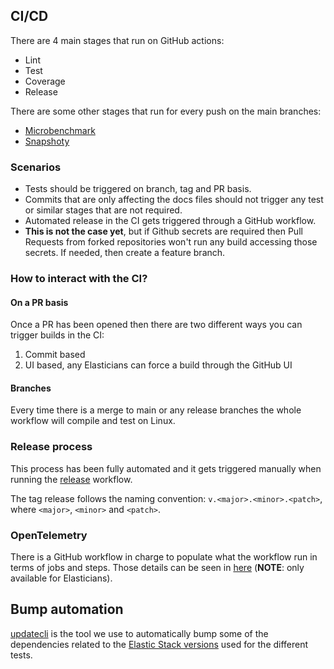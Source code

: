 ## CI/CD

There are 4 main stages that run on GitHub actions:

* Lint
* Test
* Coverage
* Release

There are some other stages that run for every push on the main branches:

* [Microbenchmark](./microbenchmark.yml)
* [Snapshoty](./snapshoty.yml)

### Scenarios

* Tests should be triggered on branch, tag and PR basis.
* Commits that are only affecting the docs files should not trigger any test or similar stages that are not required.
* Automated release in the CI gets triggered through a GitHub workflow.
* **This is not the case yet**, but if Github secrets are required then Pull Requests from forked repositories won't run any build accessing those secrets. If needed, then create a feature branch.

### How to interact with the CI?

#### On a PR basis

Once a PR has been opened then there are two different ways you can trigger builds in the CI:

1. Commit based
1. UI based, any Elasticians can force a build through the GitHub UI

#### Branches

Every time there is a merge to main or any release branches the whole workflow will compile and test on Linux.

### Release process

This process has been fully automated and it gets triggered manually when running the [release](https://github.com/elastic/apm-agent-java/actions/workflows/release.yml) workflow.

The tag release follows the naming convention: `v.<major>.<minor>.<patch>`, where `<major>`, `<minor>` and `<patch>`.

### OpenTelemetry

There is a GitHub workflow in charge to populate what the workflow run in terms of jobs and steps. Those details can be seen in [here](https://ela.st/oblt-ci-cd-stats) (**NOTE**: only available for Elasticians).

## Bump automation

[updatecli](https://www.updatecli.io/) is the tool we use to automatically bump some of the dependencies related to
the [Elastic Stack versions](./bump-elastic-stack.yml) used for the different tests.
